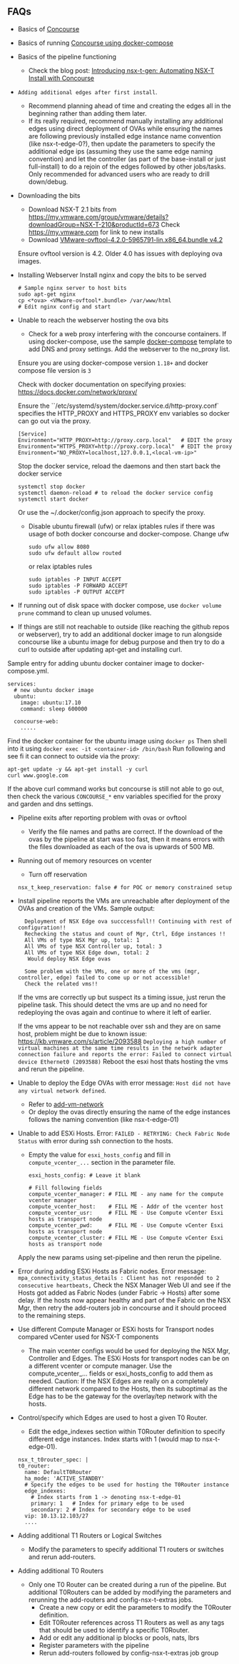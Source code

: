 ## FAQs
* Basics of [Concourse](https://concourse-ci.org/)
* Basics of running [Concourse using docker-compose](https://github.com/concourse/concourse-docker)
* Basics of the pipeline functioning
  * Check the blog post: [ Introducing nsx-t-gen: Automating NSX-T Install with Concourse](https://allthingsmdw.blogspot.com/2018/05/introducing-nsx-t-gen-automating-nsx-t.html)
* `Adding additional edges after first install`.
  * Recommend planning ahead of time and creating the edges all in the beginning rather than adding them later.
  * If its really required, recommend manually installing any additional edges using direct deployment of OVAs while ensuring the names are following previously installed edge instance name convention (like nsx-t-edge-0?), then update the parameters to specify the additional edge ips (assuming they use the same edge naming convention) and let the controller (as part of the base-install or just full-install) to do a rejoin of the edges followed by other jobs/tasks. Only recommended for advanced users who are ready to drill down/debug.
* Downloading the bits
  * Download NSX-T 2.1 bits from
    https://my.vmware.com/group/vmware/details?downloadGroup=NSX-T-210&productId=673
    Check https://my.vmware.com for link to new installs
  * Download [VMware-ovftool-4.2.0-5965791-lin.x86_64.bundle v4.2](https://my.vmware.com/group/vmware/details?productId=614&downloadGroup=OVFTOOL420#)

  Ensure ovftool version is 4.2. Older 4.0 has issues with deploying ova images.
* Installing Webserver
  Install nginx and copy the bits to be served
	```
	# Sample nginx server to host bits
	sudo apt-get nginx
	cp <*ova> <VMware-ovftool*.bundle> /var/www/html
	# Edit nginx config and start
	```
* Unable to reach the webserver hosting the ova bits
  * Check for a web proxy interfering with the concourse containers.
  If using docker-compose, use the sample [docker-compose](./docker-compose.yml) template to add DNS and proxy settings. Add the webserver to the no_proxy list.

  Ensure you are using docker-compose version `1.18+` and docker compose file version is `3`

  Check with docker documentation on specifying proxies: https://docs.docker.com/network/proxy/

  Ensure the ``/etc/systemd/system/docker.service.d/http-proxy.conf` specifies the HTTP_PROXY and HTTPS_PROXY env variables so docker can go out via the proxy.
  ```
  [Service]
  Environment="HTTP_PROXY=http://proxy.corp.local"   # EDIT the proxy
  Environment="HTTPS_PROXY=http://proxy.corp.local"  # EDIT the proxy
  Environment="NO_PROXY=localhost,127.0.0.1,<local-vm-ip>"
  ```

  Stop the docker service, reload the daemons and then start back the docker service
  ```
  systemctl stop docker
  systemctl daemon-reload # to reload the docker service config
  systemctl start docker
  ```

  Or use the ~/.docker/config.json approach to specify the proxy.

  * Disable ubuntu firewall (ufw) or relax iptables rules if there was usage of both docker concourse and docker-compose.
    Change ufw
  	```
	sudo ufw allow 8080
	sudo ufw default allow routed
	```
	or relax iptables rules
	```
	sudo iptables -P INPUT ACCEPT
	sudo iptables -P FORWARD ACCEPT
	sudo iptables -P OUTPUT ACCEPT
	```

* If running out of disk space with docker compose, use `docker volume prune` command to clean up unused volumes.

* If things are still not reachable to outside (like reaching the github repos or webserver), try to add an additional docker image to run alongside concourse like a ubuntu image for debug purpose and then try to do a curl to outside after updating apt-get and installing curl.

Sample entry for adding ubuntu docker container image to docker-compose.yml.
```
services:
  # new ubuntu docker image
  ubuntu:
    image: ubuntu:17.10
    command: sleep 600000

  concourse-web:
    .....  
```
Find the docker container for the ubuntu image using `docker ps`
Then shell into it using `docker exec -it <container-id> /bin/bash`
Run following and see fi it can connect to outside via the proxy:
```
apt-get update -y && apt-get install -y curl
curl www.google.com
```
If the above curl command works but concourse is still not able to go out, then check the various `CONCOURSE_*` env variables specified for the proxy and garden and dns settings.

* Pipeline exits after reporting problem with ovas or ovftool
  * Verify the file names and paths are correct. If the download of the ovas by the pipeline at start was too fast, then it means errors with the files downloaded as each of the ova is upwards of 500 MB.
* Running out of memory resources on vcenter
  * Turn off reservation
  ```
  nsx_t_keep_reservation: false # for POC or memory constrained setup
  ```
* Install pipeline reports the VMs are unreachable after deployment of the OVAs and creation of the VMs.
  Sample output:
  ```
	Deployment of NSX Edge ova succcessfull!! Continuing with rest of configuration!!
	Rechecking the status and count of Mgr, Ctrl, Edge instances !!
	All VMs of type NSX Mgr up, total: 1
	All VMs of type NSX Controller up, total: 3
	All VMs of type NSX Edge down, total: 2
	 Would deploy NSX Edge ovas

	Some problem with the VMs, one or more of the vms (mgr, controller, edge) failed to come up or not accessible!
	Check the related vms!!
  ```
  If the vms are correctly up but suspect its a timing issue, just rerun the pipeline task.
  This should detect the vms are up and no need for redeploying the ovas again and continue to where it left of earlier.

  If the vms appear to be not reachable over ssh and they are on same host, problem might be due to known issue: https://kb.vmware.com/s/article/2093588
  ```Deploying a high number of virtual machines at the same time results in the network adapter connection failure and reports the error: Failed to connect virtual device Ethernet0 (2093588)```
  Reboot the esxi host thats hosting the vms and rerun the pipeline.
* Unable to deploy the Edge OVAs with error message: `Host did not have any virtual network defined`.
  * Refer to [add-vm-network](./add-vm-network.md)
  * Or deploy the ovas directly ensuring the name of the edge instances follows the naming convention (like nsx-t-edge-01)
* Unable to add ESXi Hosts. Error: `FAILED - RETRYING: Check Fabric Node Status` with error during ssh connection to the hosts.
  * Empty the value for `esxi_hosts_config` and fill in `compute_vcenter_...` section in the parameter file.
  	```
	esxi_hosts_config: # Leave it blank

    # Fill following fields
	compute_vcenter_manager: # FILL ME - any name for the compute vcenter manager
	compute_vcenter_host:    # FILL ME - Addr of the vcenter host
	compute_vcenter_usr:     # FILL ME - Use Compute vCenter Esxi hosts as transport node
	compute_vcenter_pwd:     # FILL ME - Use Compute vCenter Esxi hosts as transport node
	compute_vcenter_cluster: # FILL ME - Use Compute vCenter Esxi hosts as transport node
  	```
   Apply the new params using set-pipeline and then rerun the pipeline.
* Error during adding ESXi Hosts as Fabric nodes.
  Error message: ```mpa_connectivity_status_details : Client has not responded to 2 consecutive heartbeats,```
  Check the NSX Manager Web UI and see if the Hosts got added as Fabric Nodes (under Fabric -> Hosts) after some delay.
  If the hosts now appear healthy and part of the Fabric on the NSX Mgr, then retry the add-routers job in concourse and it should proceed to the remaining steps.
* Use different Compute Manager or ESXi hosts for Transport nodes compared vCenter used for NSX-T components
  * The main vcenter configs would be used for deploying the NSX Mgr, Controller and Edges.
    The ESXi Hosts for transport nodes can be on a different vcenter or compute manager. Use the compute_vcenter_... fields or esxi_hosts_config to add them as needed. Caution: If the NSX Edges are really on a completely different network compared to the Hosts, then its suboptimal as the Edge has to be the gateway for the overlay/tep network with the hosts.
* Control/specify which Edges are used to host a given T0 Router.
  * Edit the edge_indexes section within T0Router definition to specify different edge instances.
    Index starts with 1 (would map to nsx-t-edge-01).
  ```
  nsx_t_t0router_spec: |
  t0_router:
    name: DefaultT0Router
    ha_mode: 'ACTIVE_STANDBY'
    # Specify the edges to be used for hosting the T0Router instance
    edge_indexes:
      # Index starts from 1 -> denoting nsx-t-edge-01
      primary: 1   # Index for primary edge to be used
      secondary: 2 # Index for secondary edge to be used
    vip: 10.13.12.103/27
    ....
  ```
* Adding additional T1 Routers or Logical Switches
  * Modify the parameters to specify additional T1 routers or switches and rerun add-routers.
* Adding additional T0 Routers
  * Only one T0 Router can be created during a run of the pipeline. But additional T0Routers can be added by  modifying the parameters and rerunning the add-routers and config-nsx-t-extras jobs.
    * Create a new copy or edit the parameters to modify the T0Router definition.
    * Edit T0Router references across T1 Routers as well as any tags that should be used to identify a specific T0Router.
    * Add or edit any additional ip blocks or pools, nats, lbrs
    * Register parameters with the pipeline
    * Rerun add-routers followed by config-nsx-t-extras job group
